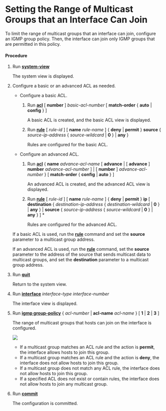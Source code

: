 Setting the Range of Multicast Groups that an Interface Can Join
================================================================

To limit the range of multicast groups that an interface can join, configure an IGMP group policy. Then, the interface can join only IGMP groups that are permitted in this policy.

#### Procedure

1. Run [**system-view**](cmdqueryname=system-view)
   
   
   
   The system view is displayed.
2. Configure a basic or an advanced ACL as needed.
   
   
   * Configure a basic ACL.
     
     1. Run [**acl**](cmdqueryname=acl) [ **number** ] *basic-acl-number* [ **match-order** { **auto** | **config** } ]
        
        A basic ACL is created, and the basic ACL view is displayed.
     2. Run [**rule**](cmdqueryname=rule) [ *rule-id* ] [ **name** *rule-name* ] { **deny** | **permit** } **source** { *source-ip-address* { *source-wildcard* | **0** } | **any** }
        
        Rules are configured for the basic ACL.
   * Configure an advanced ACL.
     
     1. Run [**acl**](cmdqueryname=acl) { **name** *advance-acl-name* [ **advance** | [ **advance** ] **number** *advance-acl-number* ] | [ **number** ] *advance-acl-number* } [ **match-order** { **config** | **auto** } ]
        
        An advanced ACL is created, and the advanced ACL view is displayed.
     2. Run [**rule**](cmdqueryname=rule) [ *rule-id* ] [ **name** *rule-name* ] { **deny** | **permit** } **ip** [ **destination** { *destination-ip-address* { *destination-wildcard* | **0** } | **any** } | **source** { *source-ip-address* { *source-wildcard* | **0** } | **any** } ] \*
        
        Rules are configured for the advanced ACL.
   
   If a basic ACL is used, run the [**rule**](cmdqueryname=rule) command and set the **source** parameter to a multicast group address.
   
   If an advanced ACL is used, run the [**rule**](cmdqueryname=rule) command, set the **source** parameter to the address of the source that sends multicast data to multicast groups, and set the **destination** parameter to a multicast group address.
3. Run [**quit**](cmdqueryname=quit)
   
   
   
   Return to the system view.
4. Run [**interface**](cmdqueryname=interface) *interface-type* *interface-number*
   
   
   
   The interface view is displayed.
5. Run [**igmp group-policy**](cmdqueryname=igmp+group-policy) { *acl-number* | **acl-name** *acl-name* } [ **1** | **2** | **3** ]
   
   
   
   The range of multicast groups that hosts can join on the interface is configured.
   
   
   
   ![](../../../../public_sys-resources/note_3.0-en-us.png) 
   * If a multicast group matches an ACL rule and the action is **permit**, the interface allows hosts to join this group.
   * If a multicast group matches an ACL rule and the action is **deny**, the interface does not allow hosts to join this group.
   * If a multicast group does not match any ACL rule, the interface does not allow hosts to join this group.
   * If a specified ACL does not exist or contain rules, the interface does not allow hosts to join any multicast group.
6. Run [**commit**](cmdqueryname=commit)
   
   
   
   The configuration is committed.